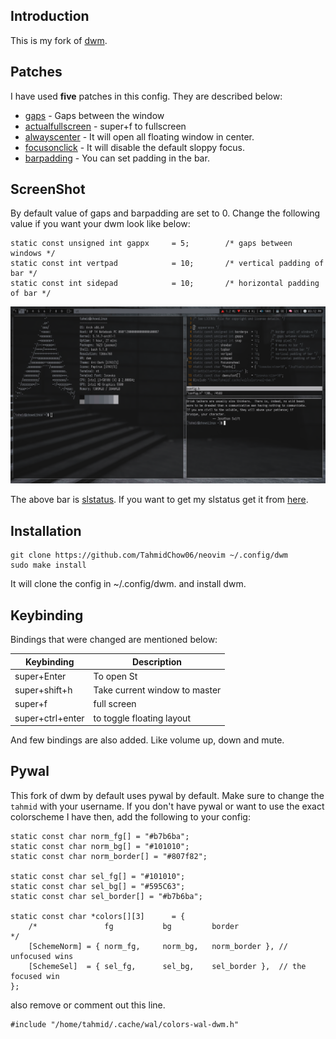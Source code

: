 ## Introduction
This is my fork of [dwm](https://dwm.suckless.org).

## Patches
I have used **five** patches in this config.
They are described below:
* [gaps](https://dwm.suckless.org/patches/gaps) - Gaps between the window
* [actualfullscreen](https://dwm.suckless.org/patches/actualfullscreen) - super+f to fullscreen
* [alwayscenter](https://dwm.suckless.org/patches/alwayscenter) - It will open all floating window in center.
* [focusonclick](https://dwm.suckless.org/patches/focusonclick/) - It will disable the default sloppy focus.
* [barpadding](https://dwm.suckless.org/patches/barpadding/) - You can set padding in the bar.

## ScreenShot
By default value of gaps and barpadding are set to 0. Change the
following value if you want your dwm look like below:

```
static const unsigned int gappx     = 5;        /* gaps between windows */
static const int vertpad            = 10;       /* vertical padding of bar */
static const int sidepad            = 10;       /* horizontal padding of bar */
```

![DWM Image](screenshot/dwm.png)

The above bar is [slstatus](https://tools.suckless.org/slstatus). If you want to get my slstatus get it from [here](https://github.com/TahmidChow06/slstatus).

## Installation
```
git clone https://github.com/TahmidChow06/neovim ~/.config/dwm
sudo make install
```

It will clone the config in ~/.config/dwm. and install dwm.


## Keybinding
Bindings that were changed are mentioned below:

| Keybinding       | Description                   |
|------------------|-------------------------------|
| super+Enter      | To open St                    |
| super+shift+h    | Take current window to master |
| super+f          | full screen                   |
| super+ctrl+enter | to toggle floating layout     |

And few bindings are also added. Like volume up, down and mute.

## Pywal
This fork of dwm by default uses pywal by default.  Make sure to change the `tahmid` with your username.
If you don't have pywal or want to use the exact colorscheme I have then, add the following to your config:

```
static const char norm_fg[] = "#b7b6ba";
static const char norm_bg[] = "#101010";
static const char norm_border[] = "#807f82";

static const char sel_fg[] = "#101010";
static const char sel_bg[] = "#595C63";
static const char sel_border[] = "#b7b6ba";

static const char *colors[][3]      = {
    /*               fg           bg         border                         */
    [SchemeNorm] = { norm_fg,     norm_bg,   norm_border }, // unfocused wins
    [SchemeSel]  = { sel_fg,      sel_bg,    sel_border },  // the focused win
};

```

also remove or comment out this line.
```
#include "/home/tahmid/.cache/wal/colors-wal-dwm.h"
```
